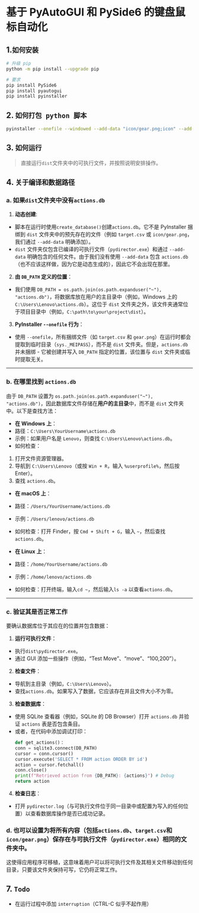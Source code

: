 # 基于 PyAutoGUI 和 PySide6 的键盘鼠标自动化

## 1.`如何安装`
```bash
# 升级 pip
python -m pip install --upgrade pip

# 要求
pip install PySide6
pip install pyautogui
pip install pyinstaller
```

## 2. `如何打包 python 脚本`
```bash
pyinstaller --onefile --windowed --add-data "icon/gear.png;icon" --add-data "target.csv;." --hidden-import=pyautogui --hidden-import=PySide6.QtWidgets --hidden-import=PySide6.QtCore --hidden-import=PySide6.QtGui .\pydirector.py
```


## 3. `如何运行`
> 直接运行`dist`文件夹中的可执行文件，并按照说明安排操作。

## 4. `关于编译和数据路径`

### a. 如果`dist`文件夹中没有`actions.db`
1. **动态创建**:
- 脚本在运行时使用`create_database()`创建`actions.db`。它不是 PyInstaller 捆绑到 `dist` 文件夹中的预先存在的文件（例如 `target.csv` 或 `icon/gear.png`，我们通过 `--add-data` 明确添加）。
- `dist` 文件夹仅包含已编译的可执行文件（`pydirector.exe`）和通过 `--add-data` 明确包含的任何文件。由于我们没有使用 `--add-data` 包含 `actions.db`（也不应该这样做，因为它是动态生成的），因此它不会出现在那里。

2. **由 `DB_PATH` 定义的位置**：
- 我们使用 `DB_PATH = os.path.join(os.path.expanduser("~"), "actions.db")`，将数据库放在用户的主目录中（例如，Windows 上的 `C:\Users\Lenovo\actions.db`）。这位于 `dist` 文件夹之外，该文件夹通常位于项目目录中（例如，`C:\path\to\your\project\dist`）。

3. **PyInstaller `--onefile` 行为**：
- 使用 `--onefile`，所有捆绑文件（如 `target.csv` 和 `gear.png`）在运行时都会提取到临时目录（`sys._MEIPASS`），而不是 `dist` 文件夹。但是，`actions.db` 并未捆绑 - 它被创建并写入 `DB_PATH` 指定的位置，该位置与 `dist` 文件夹或临时提取无关。

---

### b. 在哪里找到 `actions.db`
由于 `DB_PATH` 设置为 `os.path.join(os.path.expanduser("~"), "actions.db")`，因此数据库文件存储在**用户的主目录**中，而不是 `dist` 文件夹中。以下是查找方法：

- **在 Windows 上**：
- 路径：`C:\Users\YourUsername\actions.db`
- 示例：如果用户名是 `Lenovo`，则查找 `C:\Users\Lenovo\actions.db`。
- 如何检查：
1. 打开文件资源管理器。
2. 导航到 `C:\Users\Lenovo`（或按 `Win + R`，输入 `%userprofile%`，然后按 Enter）。
3. 查找 `actions.db`。

- **在 macOS 上**：
- 路径：`/Users/YourUsername/actions.db`
- 示例：`/Users/lenovo/actions.db`
- 如何检查：打开 Finder，按 `Cmd + Shift + G`，输入 `~`，然后查找 `actions.db`。

- **在 Linux 上**：
- 路径：`/home/YourUsername/actions.db`
- 示例：`/home/lenovo/actions.db`
- 如何检查：打开终端，输入`cd ~`，然后输入`ls -a` 以查看`actions.db`。

---

### c. 验证其是否正常工作
要确认数据库位于其应在的位置并包含数据：
1. **运行可执行文件**：
- 执行`dist\pydirector.exe`。
- 通过 GUI 添加一些操作（例如，“Test Move”、“move”、“100,200”）。

2. **检查文件**：
- 导航到主目录（例如，`C:\Users\Lenovo`）。
- 查找`actions.db`。如果写入了数据，它应该存在并且文件大小不为零。

3. **检查数据库**：
- 使用 SQLite 查看器（例如，SQLite 的 DB Browser）打开 `actions.db` 并验证 `actions` 表是否包含条目。
- 或者，在代码中添加调试打印：
  ```python
  def get_actions()：
  conn = sqlite3.connect(DB_PATH)
  cursor = conn.cursor()
  cursor.execute('SELECT * FROM action ORDER BY id')
  action = cursor.fetchall()
  conn.close()
  print(f"Retrieved action from {DB_PATH}: {actions}") # Debug
  return action
  ```

4. **检查日志**：
- 打开 `pydirector.log`（与可执行文件位于同一目录中或配置为写入的任何位置）以查看数据库操作是否已成功记录。

### d. 也可以设置为将所有内容（包括`actions.db`、`target.csv`和`icon/gear.png`）保存在与可执行文件（`pydirector.exe`）相同的文件夹中。
这使得应用程序可移植，这意味着用户可以将可执行文件及其相关文件移动到任何目录，只要该文件夹保持可写，它仍将正常工作。



## 7. `Todo`

- 在运行过程中添加 `interruption`（CTRL-C 似乎不起作用）